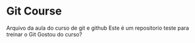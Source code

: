 # Git Course

Arquivo da aula do curso de git e github
Este é um repositorio teste para treinar o Git
Gostou do curso?

